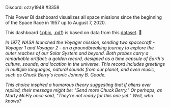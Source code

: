 Discord: ozzy1948 #3358

This Power BI dashboard visualizes all space missions since the beginning of the Space Race in 1957 up to August 7, 2020.

This dashboard ([.pbix](https://github.com/AndreaMaratova/space_missions/blob/main/space_missions.pbix), [.pdf](https://github.com/AndreaMaratova/space_missions/blob/main/space_missions.pdf)) is based on data from this [dataset](https://www.kaggle.com/datasets/agirlcoding/all-space-missions-from-1957). 🚀

_In 1977, NASA launched the Voyager mission, sending two spacecraft - Voyager 1 and Voyager 2 - on a groundbreaking journey to explore the outer reaches of our Solar System and beyond. Both probes carry a remarkable artifact: a golden record, designed as a time capsule of Earth's culture, sounds, and location in the universe. This record includes greetings in multiple languages, natural sounds from our planet, and even music, such as Chuck Berry's iconic Johnny B. Goode._

_This choice inspired a humorous theory suggesting that if aliens ever replied, their message might be: "Send more Chuck Berry." Or perhaps, as Marty McFly once said, "They’re not ready for this one yet." Well, who knows?_




